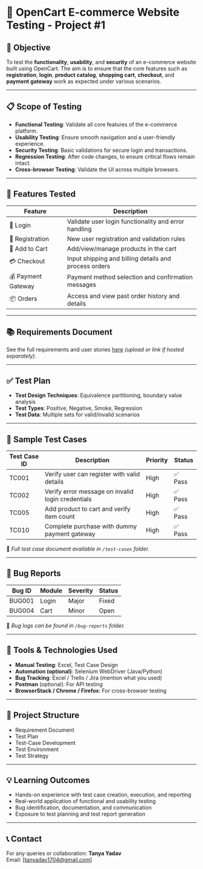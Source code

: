 # 🧪 OpenCart E-commerce Website Testing - Project #1

## 📌 Objective
To test the **functionality**, **usability**, and **security** of an e-commerce website built using OpenCart. The aim is to ensure that the core features such as **registration**, **login**, **product catalog**, **shopping cart**, **checkout**, and **payment gateway** work as expected under various scenarios.

---

## 📋 Scope of Testing
- **Functional Testing**: Validate all core features of the e-commerce platform.
- **Usability Testing**: Ensure smooth navigation and a user-friendly experience.
- **Security Testing**: Basic validations for secure login and transactions.
- **Regression Testing**: After code changes, to ensure critical flows remain intact.
- **Cross-browser Testing**: Validate the UI across multiple browsers.

---

## 🎯 Features Tested
| Feature | Description |
|--------|-------------|
| 🔐 Login | Validate user login functionality and error handling |
| 📝 Registration | New user registration and validation rules |
| 🛒 Add to Cart | Add/view/manage products in the cart |
| 💳 Checkout | Input shipping and billing details and process orders |
| 💰 Payment Gateway | Payment method selection and confirmation messages |
| 📦 Orders | Access and view past order history and details |

---

## 📚 Requirements Document
See the full requirements and user stories [here](#) *(upload or link if hosted separately)*.

---

## ✅ Test Plan
- **Test Design Techniques**: Equivalence partitioning, boundary value analysis
- **Test Types**: Positive, Negative, Smoke, Regression
- **Test Data**: Multiple sets for valid/invalid scenarios

---

## 🧪 Sample Test Cases

| Test Case ID | Description | Priority | Status |
|--------------|-------------|----------|--------|
| TC001 | Verify user can register with valid details | High | ✅ Pass |
| TC002 | Verify error message on invalid login credentials | High | ✅ Pass |
| TC005 | Add product to cart and verify item count | High | ✅ Pass |
| TC010 | Complete purchase with dummy payment gateway | High | ✅ Pass |

📄 *Full test case document available in `/test-cases` folder.*

---

## 🐞 Bug Reports
| Bug ID | Module | Severity | Status |
|--------|--------|----------|--------|
| BUG001 | Login | Major | Fixed |
| BUG004 | Cart | Minor | Open |
📄 *Bug logs can be found in `/bug-reports` folder.*

---

## 🔧 Tools & Technologies Used
- **Manual Testing**: Excel, Test Case Design
- **Automation (optional)**: Selenium WebDriver (Java/Python)
- **Bug Tracking**: Excel / Trello / Jira (mention what you used)
- **Postman** (optional): For API testing
- **BrowserStack / Chrome / Firefox**: For cross-browser testing


---

## 📂 Project Structure

- Requirement Document  
- Test Plan  
- Test-Case Development  
- Test Environment  
- Test Strategy  
---

## 💡 Learning Outcomes
- Hands-on experience with test case creation, execution, and reporting
- Real-world application of functional and usability testing
- Bug identification, documentation, and communication
- Exposure to test planning and test report generation

---

## 📞 Contact
For any queries or collaboration:
**Tanya Yadav**  
Email: [tanyadav1704@gmail.com]  




